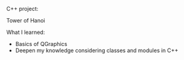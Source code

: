 C++ project:

Tower of Hanoi


What I learned:
  - Basics of QGraphics
  - Deepen my knowledge considering classes and modules in C++
